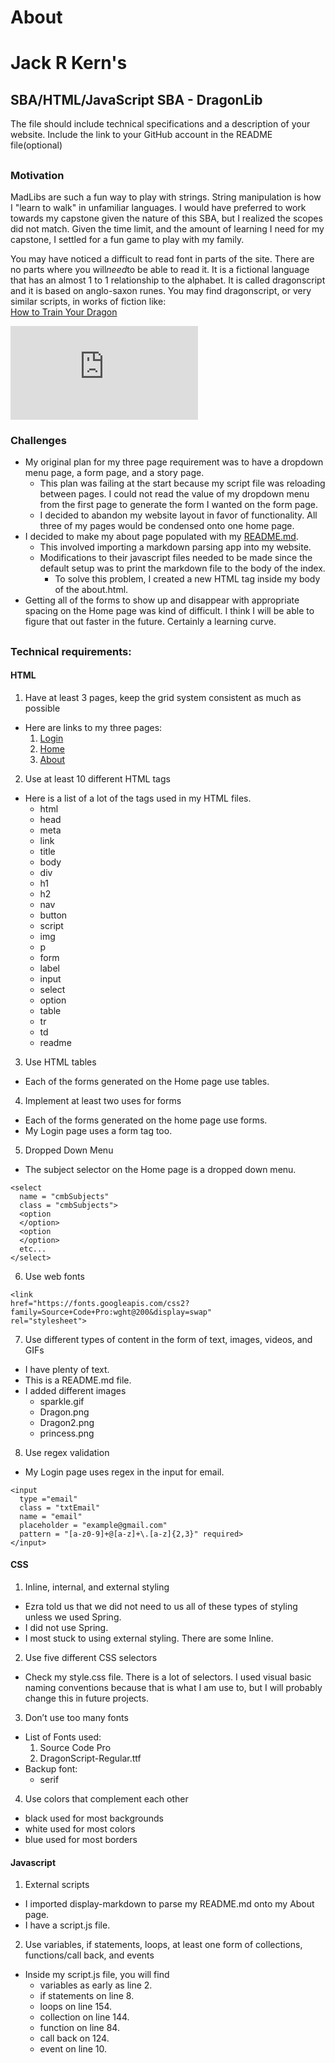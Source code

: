 # About
# Jack R Kern's  
## SBA/HTML/JavaScript SBA - DragonLib  
The file should include technical specifications and a description of your website.
Include the link to your GitHub account in the README file(optional)  
##
### Motivation  
MadLibs are such a fun way to play with strings. String manipulation is how I "learn to walk" in unfamiliar languages. I would have preferred to work towards my capstone given the nature of this SBA, but I realized the scopes did not match. Given the time limit, and the amount of learning I need for my capstone, I settled for a fun game to play with my family.

You may have noticed a difficult to read font in parts of the site. There are no parts where you will*need*to be able to read it. It is a fictional language that has an almost 1 to 1 relationship to the alphabet. It is called dragonscript and it is based on anglo-saxon runes.
You may find dragonscript, or very similar scripts, in works of fiction like:  
[How to Train Your Dragon](https://youtu.be/rcrZlzPJDzs)
<iframe width="300" height="auto" src="https://www.youtube.com/embed/rcrZlzPJDzs" title="YouTube video player" frameborder="0" allow="accelerometer; autoplay; clipboard-write; encrypted-media; gyroscope; picture-in-picture" allowfullscreen></iframe>

  
### Challenges
- My original plan for my three page requirement was to have a dropdown menu page, a form page, and a story page.
  - This plan was failing at the start because my script file was reloading between pages. I could not read the value of my dropdown menu from the first page to generate the form I wanted on the form page.
  - I decided to abandon my website layout in favor of functionality. All three of my pages would be condensed onto one home page.
- I decided to make my about page populated with my [README.md](#).
  - This involved importing a markdown parsing app into my website.
  - Modifications to their javascript files needed to be made since the default setup was to print the markdown file to the body of the index.
    - To solve this problem, I created a new HTML tag inside my body of the about.html.
- Getting all of the forms to show up and disappear with appropriate spacing on the Home page was kind of difficult. I think I will be able to figure that out faster in the future. Certainly a learning curve.
##  
### Technical requirements:  
#### HTML  
1. Have at least 3 pages, keep the grid system consistent as much as possible
  - Here are links to my three pages:
    1. [Login](../index.html)
    2. [Home](../HTML/home.html)
    3. [About](#)
2. Use at least 10 different HTML tags
  - Here is a list of a lot of the tags used in my HTML files.
    - html
    - head
    - meta
    - link
    - title
    - body
    - div
    - h1
    - h2
    - nav
    - button
    - script
    - img
    - p
    - form
    - label
    - input
    - select
    - option
    - table
    - tr
    - td
    - readme

3. Use HTML tables
  - Each of the forms generated on the Home page use tables.
4. Implement at least two uses for forms
  - Each of the forms generated on the home page use forms.
  - My Login page uses a form tag too.
5. Dropped Down Menu
  - The subject selector on the Home page is a dropped down menu.
  ``` 
  <select
    name = "cmbSubjects"
    class = "cmbSubjects">
    <option
    </option>
    <option
    </option>
    etc...
  </select>
  ```
6. Use web fonts
  ```
  <link
  href="https://fonts.googleapis.com/css2?family=Source+Code+Pro:wght@200&display=swap"
  rel="stylesheet">
  ```
7. Use different types of content in the form of text, images, videos, and GIFs
  - I have plenty of text.
  - This is a README.md file.
  - I added different images
    - sparkle.gif
    - Dragon.png
    - Dragon2.png
    - princess.png
8. Use regex validation
  - My Login page uses regex in the input for email.
  ```
  <input
    type ="email"
    class = "txtEmail"
    name = "email"
    placeholder = "example@gmail.com"
    pattern = "[a-z0-9]+@[a-z]+\.[a-z]{2,3}" required>
  </input>
  ```
#### CSS  
1. Inline, internal, and external styling
  - Ezra told us that we did not need to us all of these types of styling unless we used Spring.
  - I did not use Spring.
  - I most stuck to using external styling. There are some Inline.
2. Use five different CSS selectors
  - Check my style.css file. There is a lot of selectors. I used visual basic naming conventions because that is what I am use to, but I will probably change this in future projects.
3. Don’t use too many fonts
  - List of Fonts used:
    1. Source Code Pro
    2. DragonScript-Regular.ttf
  - Backup font:
    - serif
4. Use colors that complement each other
  - black used for most backgrounds
  - white used for most colors
  - blue used for most borders

#### Javascript  
1. External scripts
  - I imported display-markdown to parse my README.md onto my About page.
  - I have a script.js file.
2. Use variables, if statements, loops, at least one form of collections, functions/call back, and events
  - Inside my script.js file, you will find
    - variables as early as line 2.
    - if statements on line 8.
    - loops on line 154.
    - collection on line 144.
    - function on line 84.
    - call back on 124.
    - event on line 10.